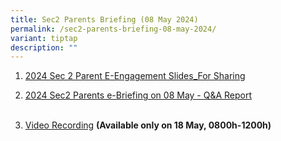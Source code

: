```yaml
---
title: Sec2 Parents Briefing (08 May 2024)
permalink: /sec2-parents-briefing-08-may-2024/
variant: tiptap
description: ""
---
```

<ol data-tight="true" class="tight">
<li>
<p><a href="https://drive.google.com/file/d/1sJlSv6WQrosz5TFeWWzDgIKbydZzr8fz/view?usp=drive_link" rel="noopener noreferrer nofollow" target="_blank">2024 Sec 2 Parent E-Engagement Slides_For Sharing</a>
</p>
</li>
</ol>
<ol start="2" data-tight="true" class="tight">
<li>
<p><a href="https://drive.google.com/file/d/1CdqMPpzaFGLuO3Kv9OM8rrBLqBnzuAC4/view?usp=drive_link" rel="noopener noreferrer nofollow" target="_blank">2024 Sec2 Parents e-Briefing on 08 May - Q&amp;A Report </a>
<br>
<br>
</p>
</li>
<li>
<p><a href="https://www.youtube.com/playlist?list=PLcXDDhI6dZc3kAqfLKU049UUWxed-i9dp" rel="noopener noreferrer nofollow" target="_blank">Video Recording</a>  <strong>(Available only on 18 May, 0800h-1200h)</strong>
</p>
</li>
</ol>
<p></p>